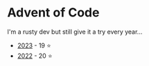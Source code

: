 # Advent of Code 

I'm a rusty dev but still give it a try every year...
- [2023](./2023) - 19 :star:
- [2022](./2022) - 20 :star:
